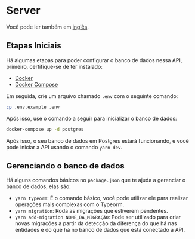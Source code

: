 # Server

Você pode ler também em [inglês](./README.md).

## Etapas Iniciais

Há algumas etapas para poder configurar o banco de dados nessa API, primeiro, certifique-se de ter instalado:

- [Docker](https://docs.docker.com/engine/install/)
- [Docker Compose](https://docs.docker.com/compose/install/)

Em seguida, crie um arquivo chamado `.env` com o seguinte comando:

```bash
cp .env.example .env
```

Após isso, use o comando a seguir para inicializar o banco de dados:

```bash
docker-compose up -d postgres
```

Após isso, o seu banco de dados em Postgres estará funcionando, e você pode
iniciar a API usando o comando `yarn dev`.

## Gerenciando o banco de dados

Há alguns comandos básicos no `package.json` que te ajuda a gerenciar o banco de dados, elas são:

- `yarn typeorm`: É o comando básico, você pode utilizar ele para realizar operações mais complexas com o Typeorm.
- `yarn migration`: Roda as migrações que estiverem pendentes.
- `yarn add-migration NOME_DA_MIGRAÇÃO`: Pode ser utilizado para criar novas migrações a partir da detecção da diferença do que há nas entidades e do que há no banco de dados que está conectado a API.
